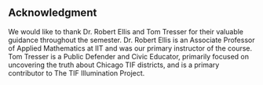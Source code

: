## Acknowledgment
We would like to thank Dr. Robert Ellis and Tom Tresser for their valuable guidance throughout the semester. Dr. Robert Ellis is an Associate Professor of Applied Mathematics at IIT and was our primary instructor of the course. Tom Tresser is a Public Defender and Civic Educator, primarily focused on uncovering the truth about Chicago TIF districts, and is a primary contributor to The TIF Illumination Project.
